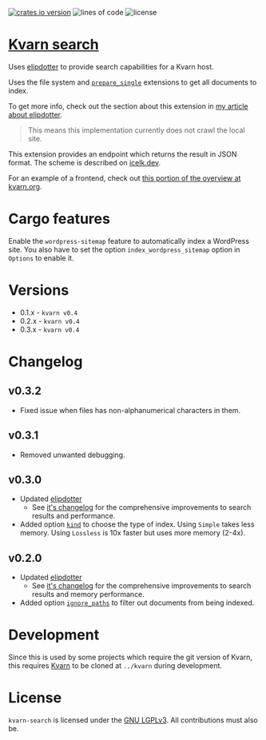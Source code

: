 [![crates.io version](https://img.shields.io/crates/v/kvarn-search)](https://crates.io/crates/kvarn-search)
![lines of code](https://img.shields.io/tokei/lines/github/Icelk/kvarn-search)
![license](https://img.shields.io/github/license/Icelk/kvarn-search)

# [Kvarn search](https://kvarn.org/search.)

Uses [elipdotter](https://github.com/Icelk/elipdotter)
to provide search capabilities for a Kvarn host.

Uses the file system and [`prepare_single`](https://doc.kvarn.org/kvarn/extensions/struct.Extensions.html#method.get_prepare_single)
extensions to get all documents to index.

To get more info, check out the section about this extension in [my article about elipdotter](https://icelk.dev/articles/search-engine.#kvarn-integration).

> This means this implementation currently does not crawl the local site.

This extension provides an endpoint which returns the result in JSON format. The scheme is described on [icelk.dev](https://icelk.dev/api/#search).

For an example of a frontend, check out [this portion of the overview at kvarn.org](https://kvarn.org/search.#frontend).

# Cargo features

Enable the `wordpress-sitemap` feature to automatically index a WordPress site.
You also have to set the option `index_wordpress_sitemap` option in `Options` to enable it.

# Versions

-   0.1.x - `kvarn v0.4`
-   0.2.x - `kvarn v0.4`
-   0.3.x - `kvarn v0.4`

# Changelog

## v0.3.2

-   Fixed issue when files has non-alphanumerical characters in them.

## v0.3.1

-   Removed unwanted debugging.

## v0.3.0

-   Updated [elipdotter](https://crates.io/crates/elipdotter)
    -   See [it's changelog](https://github.com/Icelk/elipdotter#v030) for the comprehensive improvements to search results and performance.
-   Added option [`kind`](https://doc.icelk.dev/kvarn-search/kvarn_search/struct.Options.html#structfield.kind)
    to choose the type of index. Using `Simple` takes less memory. Using `Lossless` is 10x faster but uses more memory (2-4x).

## v0.2.0

-   Updated [elipdotter](https://crates.io/crates/elipdotter)
    -   See [it's changelog](https://github.com/Icelk/elipdotter#v020) for the comprehensive improvements to search results and memory performance.
-   Added option [`ignore_paths`](https://doc.icelk.dev/kvarn-search/kvarn_search/struct.Options.html#structfield.ignore_paths)
    to filter out documents from being indexed.

# Development

Since this is used by some projects which require the git version of Kvarn, this requires [Kvarn](https://github.com/Icelk/kvarn) to be cloned at `../kvarn` during development.

# License

`kvarn-search` is licensed under the [GNU LGPLv3](COPYING).
All contributions must also be.
